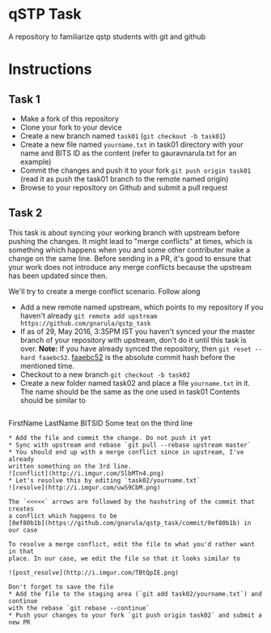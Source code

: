 # qSTP Task
A repository to familiarize qstp students with git and github

# Instructions

## Task 1
* Make a fork of this repository
* Clone your fork to your device
* Create a new branch named `task01` (`git checkout -b task01`)
* Create a new file named `yourname.txt` in task01 directory with your name and BITS ID as the content (refer to gauravnarula.txt for an example)
* Commit the changes and push it to your fork `git push origin task01` (read it as push the task01 branch to the remote named origin)
* Browse to your repository on Github and submit a pull request


## Task 2

This task is about syncing your working branch with upstream before pushing the
changes. It might lead to "merge conflicts" at times, which is something which
happens when you and some other contributer make a change on the same line.
Before sending in a PR, it's good to ensure that your work does not introduce
any merge conflicts because the upstream has been updated since then.

We'll try to create a merge conflict scenario. Follow along

* Add a new remote named upstream, which points to my repository if you haven't
  already `git remote add upstream https://github.com/gnarula/qstp_task`
* If as of 29, May 2016, 3:35PM IST you haven't synced your the master branch of your repository with upstream, don't do it until this task is over.
  **Note:** If you have already synced the repository, then `git reset --hard faaebc52`. [faaebc52](https://github.com/gnarula/qstp_task/commit/faaebc52) is the absolute commit hash before the mentioned time.
* Checkout to a new branch `git checkout -b task02`
* Create a new folder named task02 and place a file `yourname.txt` in it. The
  name should be the same as the one used in task01
  Contents should be similar to
  ```
FirstName LastName
BITSID
Some text on the third line
  ```
* Add the file and commit the change. Do not push it yet
* Sync with upstream and rebase `git pull --rebase upstream master`
* You should end up with a merge conflict since in upstream, I've already
  written something on the 3rd line. 
  ![conflict](http://i.imgur.com/SlbMTn4.png)
* Let's resolve this by editing `task02/yourname.txt`
  ![resolve](http://i.imgur.com/uwS9CbM.png)

  The `<<<<<` arrows are followed by the hashstring of the commit that creates
  a conflict which happens to be
  [0ef80b1b](https://github.com/gnarula/qstp_task/commit/0ef80b1b) in our case

  To resolve a merge conflict, edit the file to what you'd rather want in that
  place. In our case, we edit the file so that it looks similar to

  ![post_resolve](http://i.imgur.com/TBtQpIE.png)

  Don't forget to save the file
* Add the file to the staging area (`git add task02/yourname.txt`) and continue
  with the rebase `git rebase --continue`
* Push your changes to your fork `git push origin task02` and submit a new PR

